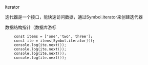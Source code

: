 iterator

迭代器是一个接口，能快速访问数据，通过Symbol.iterator来创建迭代器

数据结构指针（数据库游标

```
    const items = ['one','two','three'];
    const ite = items[Symbol.iterator]();
    console.log(ite.next());
    console.log(ite.next());
    console.log(ite.next());
    console.log(ite.next());
```

